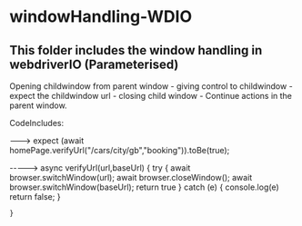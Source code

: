 # windowHandling-WDIO
This folder includes the window handling in webdriverIO (Parameterised)
--------------------------------------------------------------------------------------------------------------

Opening childwindow from parent window - giving control to childwindow - expect the childwindow url - closing child window - Continue actions in the parent window.

CodeIncludes:

   --->  expect (await homePage.verifyUrl("/cars/city/gb","booking")).toBe(true);


  ----->  async verifyUrl(url,baseUrl) {
        try
        {
            await browser.switchWindow(url);
            await browser.closeWindow();
            await browser.switchWindow(baseUrl);
            return true
        } 
        catch (e) 
        {
            console.log(e)
            return false;
        }

    }

